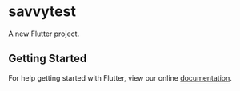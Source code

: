 # savvytest

A new Flutter project.

## Getting Started

For help getting started with Flutter, view our online
[documentation](https://flutter.io/).

